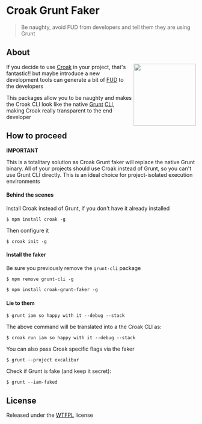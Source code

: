 # Croak Grunt Faker

> Be naughty, avoid FUD from developers and tell them they are using Grunt

## About

<img align="right" height="165" src="http://oi39.tinypic.com/2qmf5gh.jpg" />

If you decide to use [Croak][croak] in your project, that's fantastic!!
but maybe introduce a new development tools can generate a bit of [FUD][fud] to the developers

This packages allow you to be naughty and makes the Croak CLI look like 
the native [Grunt][grunt] [CLI][gruntcli], making Croak really transparent to the end developer

## How to proceed

**IMPORTANT**

This is a totalitary solution as Croak Grunt faker will replace the native Grunt binary. 
All of your projects should use Croak instead of Grunt, so you can't use Grunt CLI directly. 
This is an ideal choice for project-isolated execution environments

#### Behind the scenes

Install Croak instead of Grunt, if you don't have it already installed
```
$ npm install croak -g
```

Then configure it
```
$ croak init -g
```

#### Install the faker

Be sure you previously remove the `grunt-cli` package
```
$ npm remove grunt-cli -g
```

```
$ npm install croak-grunt-faker -g
```

#### Lie to them

```
$ grunt iam so happy with it --debug --stack
```

The above command will be translated into a the Croak CLI as:
```
$ croak run iam so happy with it --debug --stack
```
You can also pass Croak specific flags via the faker
```
$ grunt --project excalibur
```

Check if Grunt is fake (and keep it secret):
```
$ grunt --iam-faked
```

## License

Released under the [WTFPL][wtfpl] license

[croak]: https://github.com/AdesisNetlife/croak
[grunt]: http://gruntjs.com
[gruntcli]: http://gruntjs.com/using-the-cli
[fud]: http://es.wikipedia.org/wiki/Fear,_uncertainty_and_doubt
[wtfpl]: http://www.wtfpl.net/
